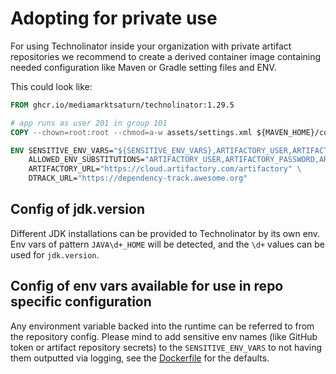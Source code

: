 # Adopting for private use

For using Technolinator inside your organization with private artifact repositories we recommend to create a derived container image containing needed configuration like Maven or Gradle setting files and ENV.

This could look like:

```dockerfile
FROM ghcr.io/mediamarktsaturn/technolinator:1.29.5

# app runs as user 201 in group 101
COPY --chown=root:root --chmod=a-w assets/settings.xml ${MAVEN_HOME}/conf/settings.xml

ENV SENSITIVE_ENV_VARS="${SENSITIVE_ENV_VARS},ARTIFACTORY_USER,ARTIFACTORY_PASSWORD" \
    ALLOWED_ENV_SUBSTITUTIONS="ARTIFACTORY_USER,ARTIFACTORY_PASSWORD,ARTIFACTORY_URL" \
    ARTIFACTORY_URL="https://cloud.artifactory.com/artifactory" \
    DTRACK_URL="https://dependency-track.awesome.org"
```

## Config of jdk.version

Different JDK installations can be provided to Technolinator by its own env.
Env vars of pattern `JAVA\d+_HOME` will be detected, and the `\d+` values can be used for `jdk.version`.

## Config of env vars available for use in repo specific configuration

Any environment variable backed into the runtime can be referred to from the repository config.
Please mind to add sensitive env names (like GitHub token or artifact repository secrets) to the `SENSITIVE_ENV_VARS` to not having them outputted via logging, see the [Dockerfile](src/main/docker/Dockerfile) for the defaults.
